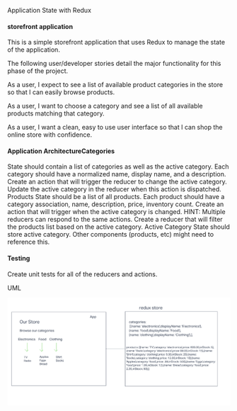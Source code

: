 Application State with Redux

#### storefront application

This is a simple storefront application that uses Redux to manage the state of the application. 

The following user/developer stories detail the major functionality for this phase of the project.

As a user, I expect to see a list of available product categories in the store so that I can easily browse products.

As a user, I want to choose a category and see a list of all available products matching that category.

As a user, I want a clean, easy to use user interface so that I can shop the online store with confidence.


#### Application ArchitectureCategories
State should contain a list of categories as well as the active category.
Each category should have a normalized name, display name, and a description.
Create an action that will trigger the reducer to change the active category.
Update the active category in the reducer when this action is dispatched.
Products
State should be a list of all products.
Each product should have a category association, name, description, price, inventory count.
Create an action that will trigger when the active category is changed.
HINT: Multiple reducers can respond to the same actions.
Create a reducer that will filter the products list based on the active category.
Active Category
State should store active category.
Other components (products, etc) might need to reference this.


#### Testing
Create unit tests for all of the reducers and actions.

UML

![UML](./src/assets/uml.png)